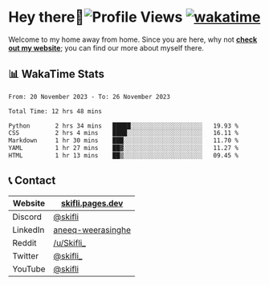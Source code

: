 # Hey there:wave:![Profile Views](https://komarev.com/ghpvc/?username=skifli) [![wakatime](https://wakatime.com/badge/user/b4317b02-0c6d-457b-82a4-a448b8a8d1df.svg)](https://wakatime.com/@b4317b02-0c6d-457b-82a4-a448b8a8d1df)

Welcome to my home away from home. Since you are here, why not [**check out my website**](https://skifli.pages.dev); you can find our more about myself there.

## 📊 WakaTime Stats

<!--START_SECTION:waka-->

```txt
From: 20 November 2023 - To: 26 November 2023

Total Time: 12 hrs 48 mins

Python       2 hrs 34 mins   █████░░░░░░░░░░░░░░░░░░░░   19.93 %
CSS          2 hrs 4 mins    ████░░░░░░░░░░░░░░░░░░░░░   16.11 %
Markdown     1 hr 30 mins    ███░░░░░░░░░░░░░░░░░░░░░░   11.70 %
YAML         1 hr 27 mins    ██▓░░░░░░░░░░░░░░░░░░░░░░   11.27 %
HTML         1 hr 13 mins    ██▒░░░░░░░░░░░░░░░░░░░░░░   09.45 %
```

<!--END_SECTION:waka-->

## 📞 Contact

| Website  | [skifli.pages.dev](https://skifli.pages.dev)                       |
|----------|--------------------------------------------------------------------|
| Discord  | [@skifli](https://discord.com/users/1072069875993956372)           |
| LinkedIn | [aneeq-weerasinghe](https://www.linkedin.com/in/aneeq-weerasinghe) |
| Reddit   | [/u/Skifli_](https://www.reddit.com/user/skifli_)                  |
| Twitter  | [@skifli_](https://twitter.com/@skifli_)                           |
| YouTube  | [@skifli](https://www.youtube.com/channel/@skifli)                 |
